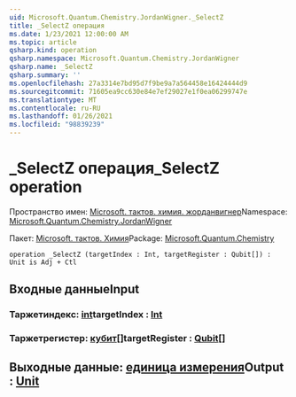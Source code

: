 ```yaml
---
uid: Microsoft.Quantum.Chemistry.JordanWigner._SelectZ
title: _SelectZ операция
ms.date: 1/23/2021 12:00:00 AM
ms.topic: article
qsharp.kind: operation
qsharp.namespace: Microsoft.Quantum.Chemistry.JordanWigner
qsharp.name: _SelectZ
qsharp.summary: ''
ms.openlocfilehash: 27a3314e7bd95d7f9be9a7a564458e16424444d9
ms.sourcegitcommit: 71605ea9cc630e84e7ef29027e1f0ea06299747e
ms.translationtype: MT
ms.contentlocale: ru-RU
ms.lasthandoff: 01/26/2021
ms.locfileid: "98839239"
---
```

# <a name="_selectz-operation"></a><span data-ttu-id="5574a-102">_SelectZ операция</span><span class="sxs-lookup"><span data-stu-id="5574a-102">_SelectZ operation</span></span>

<span data-ttu-id="5574a-103">Пространство имен: [Microsoft. тактов. химия. жорданвигнер](xref:Microsoft.Quantum.Chemistry.JordanWigner)</span><span class="sxs-lookup"><span data-stu-id="5574a-103">Namespace: [Microsoft.Quantum.Chemistry.JordanWigner](xref:Microsoft.Quantum.Chemistry.JordanWigner)</span></span>

<span data-ttu-id="5574a-104">Пакет: [Microsoft. тактов. Химия](https://nuget.org/packages/Microsoft.Quantum.Chemistry)</span><span class="sxs-lookup"><span data-stu-id="5574a-104">Package: [Microsoft.Quantum.Chemistry](https://nuget.org/packages/Microsoft.Quantum.Chemistry)</span></span>




```qsharp
operation _SelectZ (targetIndex : Int, targetRegister : Qubit[]) : Unit is Adj + Ctl
```


## <a name="input"></a><span data-ttu-id="5574a-105">Входные данные</span><span class="sxs-lookup"><span data-stu-id="5574a-105">Input</span></span>

### <a name="targetindex--int"></a><span data-ttu-id="5574a-106">Таржетиндекс: [int](xref:microsoft.quantum.lang-ref.int)</span><span class="sxs-lookup"><span data-stu-id="5574a-106">targetIndex : [Int](xref:microsoft.quantum.lang-ref.int)</span></span>




### <a name="targetregister--qubit"></a><span data-ttu-id="5574a-107">Таржетрегистер: [кубит](xref:microsoft.quantum.lang-ref.qubit)[]</span><span class="sxs-lookup"><span data-stu-id="5574a-107">targetRegister : [Qubit](xref:microsoft.quantum.lang-ref.qubit)[]</span></span>





## <a name="output--unit"></a><span data-ttu-id="5574a-108">Выходные данные: [единица измерения](xref:microsoft.quantum.lang-ref.unit)</span><span class="sxs-lookup"><span data-stu-id="5574a-108">Output : [Unit](xref:microsoft.quantum.lang-ref.unit)</span></span>

